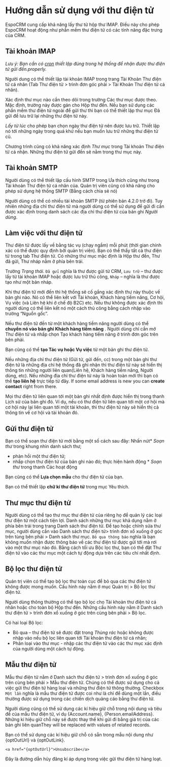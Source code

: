 # Hướng dẫn sử dụng với thư điện tử

EspoCRM cung cấp khả năng lấy thư từ hộp thư IMAP. Điều này cho phép EspoCRM hoạt động như phần mềm thư điện tử có các tính năng đặc trưng của CRM.

## Tài khoản IMAP

*Lưu ý: Bạn cần có [cron](https://github.com/espocrm/documentation/blob/master/administration/server-configuration.md#setup-a-crontab) thiết lập đúng trong hệ thống để nhận được thư điện tử gửi đến.properly.*

Người dung có thể thiết lập tài khoản IMAP trong trang Tài Khoản Thư điện tử cá nhân (Tab Thư điện tử > trình đơn góc phải > Tài Khoản Thư điện tử cá nhân).

Xác định thư mục nào cần theo dõi trong trường Các thư mục được theo. Mặc định, trường này được gán cho Hộp thư đến. Nếu bạn sử dụng các phần mềm thư điện tử ngoài để gửi thư thì bạn có thể thiết lập thư mục Đã gửi để lưu trữ lại những thư điện tử này.

*Lấy từ lúc* cho phép bạn chọn ngày thư điện tử nên được lưu trữ. Thiết lập nó tới những ngày trong quá khứ nếu bạn muốn lưu trữ những thư điện tử cũ.

Chương trình cũng có khả năng xác định *Thư mục* trong Tài khoản Thư điện tử cá nhận. Những thư điện tử gửi đến sẽ nằm trong thư mục này.

## Tài khoản SMTP

Người dùng có thể thiết lập cấu hình SMTP trong Ưa thích cũng như trong Tài khoản Thư điện tử cá nhân của. Quản trị viên cũng có khả năng cho phép sử dụng hệ thống SMTP (Bằng cách chia sẻ nó)

Người dùng có thể có nhiều tài khoản SMTP (từ phiên bản 4.2.0 trở đi). Tuy nhiên những địa chỉ thư điện tử mà người dùng có thể sử dụng để gửi đi cần được xác định trong danh sách các địa chỉ thư điện tử của bản ghi *Người dùng*.

## Làm việc với thư điện tử

Thư điện tử được lấy về bằng tác vụ (chạy ngầm) mỗi phút (thời gian chính xác có thể được quy định bởi quản trị viên).
Bạn có thể thấy tất cả thư điện tử trong tab Thư điện tử. Có những thư mục mặc định là Hộp thư đến, Thư đã gửi, Thư nháp nằm ở phía bên trái.

Trường *Trạng thái*. `Đã gửi` nghĩa là thư được gửi từ CRM, `Lưu trữ` – thư được lấy từ tài khoản IMAP hoặc được lưu trữ thủ công, `Nháp` – nghĩa là thư được tạo như một bản nháp.

Khi thư điện tử mới đến thì hệ thống sẽ cố gắng xác định thư này thuộc về bản ghi nào. Nó có thể liên kết với Tài khoản, Khách hàng tiềm năng, Cơ hội, Vụ việc (và Liên hệ khi ở chế độ B2C) etc. Nếu thư không được xác định thì người dùng có thể liên kết nó một cách thủ công bằng cách nhập vào trường “Nguồn gốc”.

Nếu thư điện tử đến từ một khách hàng tiềm năng người dùng có thể **chuyển nó vào bản ghi Khách hàng tiềm năng** . Người dùng chỉ cần mở Thư điện tử và nhấp chọn Tạo khách hàng tiềm năng ở trình đơn góc trên bên phải.

Bạn cũng có thể **tạo Tác vụ hoặc Vụ việc** từ một bản ghi thư điện tử.

Nếu những địa chỉ thư điện tử (Gửi từ, gửi đến, cc) trong một bản ghi thư điện tử là những địa chỉ hệ thống đã ghi nhận thì thư điện tử này sẽ hiển thị thông tin những người liên quan(Liên hệ, Khách hàng tiềm năng, Người dùng, etc). Nếu những địa chỉ thư điện tử này là hoàn toàn mới thì bạn có thể **tạo liên hệ** trực tiếp từ đây. If some email address is new you can **create contact** right from there.

Mọi thư điện tử liên quan tới một bản ghi nhất định được hiển thị trong thanh Lịch sử của bản ghi đó. Ví dụ, nếu có thư điện tử liên quan tới một cơ hội mà cơ hội này lại liên quan tới một tài khoản, thì thư điện tử này sẽ hiển thị cả thông tin về cơ hội và tài khoản đó. 

## Gửi thư điện tử

Bạn có thể soạn thư điện tử mới bằng một số cách sau đây:
Nhấn nút* *Soạn thư* trong khung nhìn danh sách thư;
* phản hồi một thư điện tử;
* nhấp chọn thư điện tử của bản ghi nào đó;
thực hiện hành động * *Soạn thư* trong thanh Các hoạt động

Bạn cũng có thể **Lựa chọn mẫu** cho thư điện tử của bạn.

Bạn có thể thiết lập **chữ kí thư điện tử** trong mục Yêu thích.

## Thư mục thư điện tử

Người dùng có thể tạo thư mục thư điện tử của riêng họ để quản lý các loại thư điện tử một cách tiện lợi. Danh sách những thư mục khả dụng nằm ở phía bên trái trong trang Danh sách thư điện tử. Để tạo hoặc chỉnh sửa thư mục, người dùng cần vào Danh sách thư điện tử> trình đơn xổ xuống ở góc trên tùng bên phải > Danh sách thư mục. `Bỏ qua thông báo` nghĩa là bạn không muốn nhận được thông báo về các thư điện tử được gửi tới mà rơi vào một thư mục nào đó. Bằng cách tối ưu Bộc lọc thư, bạn có thể đặt Thư điện tử vào các thư mục một cách tự động dựa trên các tiêu chí nhất định.
 
## Bộ lọc thư điện tử

Quản trị viên có thể tạo bộ lọc thư  toàn cục để bỏ qua các thư điện tử không được mong muốn. Cấu hình này nằm ở mục Quản trị > Bộ lọc thư điện tử.

Người dùng thông thường có thể tạo bộ lọc cho Tài khoản thư điện tử cá nhân hoặc cho toàn bộ Hộp thư đến. Những cấu hình này nằm ở Danh sách thư điện tử > trình đơn xổ xuống ở góc trên cùng bên phải > Bộ lọc.

Có hai loại Bộ lọc:
* Bỏ qua – thư điện tử sẽ được đặt trong *Thùng rác* hoặc không được nhập vào nếu bộ lọc liên quan tới Tài khoản thư điện tử cá nhân;
* Phân loại vào thư mục  - nhập các thư điện tử vào các thư mục xác định của người dùng một cách tự động.

## Mẫu thư điện tử

Mẫu thư điện tử nằm ở Danh sách thư điện tử > trình đơn xổ xuống ở góc trên cùng bên phải > Mẫu thư điện tử. Chúng có thể được sử dụng cho cả việc gửi thư điện tử hàng loại và những thư điện tử thông thường. Checkbox `Một lần` nghĩa là mẫu thư điện tử được coi như là chỉ để dùng một lần, điều thường được sử dụng trong các chiến dịch quảng cáo bằng thư điện tử.

Người dùng cũng có thể sử dụng các kí hiệu giữ chỗ trong nội dung và tiêu đề của mẫu thư điện tử, ví dụ {Account.name}, {Person.emailAddress}. Những kí hiệu giữ chỗ này sẽ được thay thế khi gửi đi bằng giá trị của các bản ghi liên quanThey will be replaced with values of related records.

Bạn có thể sử dụng các kí hiệu giữ chỗ có sẵn trong mẫu nội dung như {optOutUrl} và {optOutLink}.
```
<a href="{optOutUrl}">Unsubscribe</a>
```
Đây là đường dẫn hủy đăng kí áp dụng trong việc gửi thư điện tử hàng loạt.

